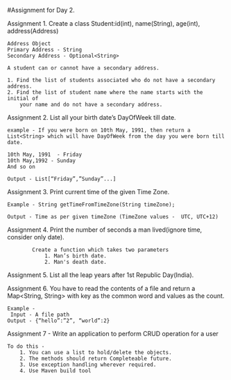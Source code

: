 #Assignment for Day 2.

Assignment 1. Create a class Student:id(int), name(String), age(int), address(Address)

    Address Object
    Primary Address - String
    Secondary Address - Optional<String>

    A student can or cannot have a secondary address.
    
    1. Find the list of students associated who do not have a secondary address.
    2. Find the list of student name where the name starts with the initial of 
        your name and do not have a secondary address.

Assignment 2.  List all your birth date’s DayOfWeek till date.

    example - If you were born on 10th May, 1991, then return a List<String> which will have DayOfWeek from the day you were born till date.
    
    10th May, 1991  - Friday
    10th May,1992 - Sunday
    And so on
    
    Output - List[“Friday”,”Sunday”...]


Assignment 3. Print current time of the given Time Zone.

    Example - String getTimeFromTimeZone(String timeZone);
    
    Output - Time as per given timeZone (TimeZone values -  UTC, UTC+12)

Assignment 4. Print the number of seconds a man lived(ignore time, consider only date).

            Create a function which takes two parameters
                1. Man’s birth date.
                2. Man's death date.

Assignment 5. List all the leap years after 1st Republic Day(India).

Assignment 6. You have to read the contents of a file and return a Map<String, String> with key as the common word and values as the count.

    Example -
     Input - A file path
    Output - {“hello”:”2”, “world”:2}


Assignment 7 - Write an application to perform CRUD operation for a user

    To do this -
        1. You can use a list to hold/delete the objects.
        2. The methods should return Completeable future.
        3. Use exception handling wherever required.
        4. Use Maven build tool
